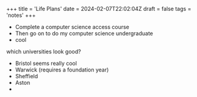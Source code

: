 +++
title = 'Life Plans'
date = 2024-02-07T22:02:04Z
draft = false
tags = 'notes'
+++

- Complete a computer science access course
- Then go on to do my computer science undergraduate
- cool

which universities look good?
- Bristol seems really cool
- Warwick (requires a foundation year)
- Sheffield
- Aston
- 
